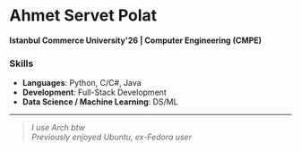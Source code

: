 # Ahmet Servet Polat  
**Istanbul Commerce University'26 | Computer Engineering (CMPE)**

### Skills
- **Languages**: Python, C/C#, Java  
- **Development**: Full-Stack Development  
- **Data Science / Machine Learning**: DS/ML

---

> _I use Arch btw_  
> _Previously enjoyed Ubuntu, ex-Fedora user_
<!---
AhmetServet/AhmetServet is a ✨ special ✨ repository because its `README.md` (this file) appears on your GitHub profile.
You can click the Preview link to take a look at your changes.
--->
